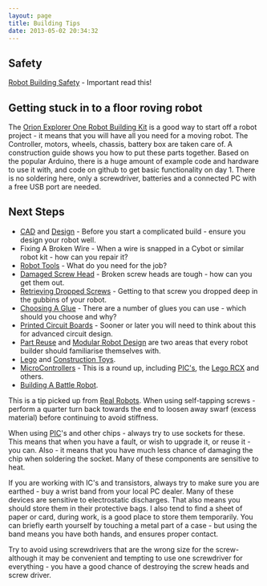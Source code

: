 ```yaml
---
layout: page
title: Building Tips
date: 2013-05-02 20:34:32
---
```

## Safety

<a class="wiki" href="/wiki/robot_building_safety.html" title="Building robots can be dangerous - tips to help your safety">Robot Building Safety</a> - Important read this!

## Getting stuck in to a floor roving robot

The <a  href="http://shop.orionrobots.co.uk/products/orion-explorer-1-robot-kit" rel="external" target="_blank">Orion Explorer One Robot Building Kit</a> is a good way to start off a robot project - it means that you will have all you need for a moving robot.  The Controller, motors, wheels, chassis, battery box are taken care of. A construction guide shows you how to put these parts together. Based on the popular Arduino, there is a huge amount of example code and hardware to use it with, and code on github to get basic functionality on day 1. There is no soldering here, only a screwdriver, batteries and a connected PC with a free USB port are needed.

## Next Steps

* <a class="wiki" href="/wiki/cad.html" title="Computer Aided Design">CAD</a> and <a class="wiki" href="/wiki/design.html" title="Design">Design</a> - Before you start a complicated build - ensure you design your robot well.
* Fixing A Broken Wire - When a wire is snapped in a Cybot or similar robot kit - how can you repair it?
* <a class="wiki" href="/wiki/robot_tools.html" title="Tools that are often required to get started in robot building">Robot Tools</a> - What do you need for the job?
* <a class="wiki" href="/{% post_url 2005-08-20-damaged-screw-head %}" title="Getting out that really stubborn screw or bolt">Damaged Screw Head</a> - Broken screw heads are tough - how can you get them out.
* <a class="wiki" href="/wiki/retreiving_dropped_screws.html" title="What to do when you drop a screw, nut or bolt into the gubbins of a machine">Retrieving Dropped Screws</a> - Getting to that screw you dropped deep in the gubbins of your robot.
* <a class="wiki" href="/wiki/choosing_a_glue.html" title="Choosing the right glue, for the right job">Choosing A Glue</a> - There are a number of glues you can use - which should you choose and why?
* <a class="wiki" href="/wiki/printed_circuit_boards.html" title="Printed Circuit Boards">Printed Circuit Boards</a> - Sooner or later you will need to think about this for advanced circuit design.
* <a class="wiki" href="/wiki/part_reuse.html" title="Part Reuse">Part Reuse</a> and <a class="wiki" href="/wiki/modular_robot_design.html" title="Modular Robot Design">Modular Robot Design</a> are two areas that every robot builder should familiarise themselves with.
* <a class="wiki" href="/wiki/lego.html" title="The best known construction toy">Lego</a> and <a class="wiki" href="/wiki/construction_toy.html" title="Construction Toy">Construction Toys</a>.
* <a href="/wiki/microcontroller.html">MicroControllers</a> - This is a round up, including <a class="wiki" href="/wiki/pic.html" title="PIC">PIC's</a>, the <a class="wiki" href="/wiki/lego_rcx.html" title="The Lego RCX">Lego RCX</a> and others.
* <a href="/wiki/building_a_battle_robot.html" title="Building A Battle Robot">Building A Battle Robot</a>.


This is a tip picked up from <a class="wiki" href="/wiki/real_robots.html" title="Real Robots">Real Robots</a>.  When using self-tapping screws - perform a quarter turn back towards the end to loosen away swarf (excess material) before continuing to avoid stiffness.

When using <a class="wiki" href="/wiki/pic.html" title="PIC">PIC</a>'s and other chips - always try to use sockets for these.  This means that when you have a fault, or wish to upgrade it, or reuse it - you can.  Also - it means that you have much less chance of damaging the chip when soldering the socket.  Many of these components are sensitive to heat.

If you are working with IC's and transistors, always try to make sure you are earthed - buy a wrist band from your local PC dealer.  Many of these devices are sensitive to electrostatic discharges.  That also means you should store them in their protective bags.  I also tend to find a sheet of paper or card, during work, is a good place to store them temporarily. You can briefly earth yourself by touching a metal part of a case - but using the band means you have both hands, and ensures proper contact.

Try to avoid using screwdrivers that are the wrong size for the screw- although it may be convenient and tempting to use one screwdriver for everything - you have a good chance of destroying the screw heads and screw driver.

